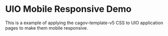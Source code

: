 # UIO Mobile Responsive Demo

This is a example of applying the cagov-template-v5 CSS to UIO application
pages to make them mobile responsive.
